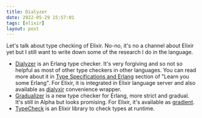 ```yaml
---
title: Dialyzer
date: 2022-05-29 15:57:01
tags: [elixir]
layout: post
---
```


Let's talk about type checking of Elixir. No-no, it's no a channel about Elixir yet but I still want to write down some of the research I do in the language.

+ [Dialyzer](https://www.erlang.org/doc/man/dialyzer.html) is an Erlang type checker. It's very forgiving and so not so helpful as most of other type checkers in other languages. You can read more about it in [Type Specifications and Erlang](https://learnyousomeerlang.com/dialyzer) section of "Learn you some Erlang". For Elixir, it is integrated in Elixir language server and also available as [dialyxir](https://github.com/jeremyjh/dialyxir) convenience wrapper.
+ [Gradualizer](https://github.com/josefs/Gradualizer) is a new type checker for Erlang, more strict and gradual. It's still in Alpha but looks promising. For Elixir, it's available as [gradient](https://github.com/esl/gradient).
+ [TypeCheck](https://github.com/Qqwy/elixir-type_check) is an Elixir library to check types at runtime.
